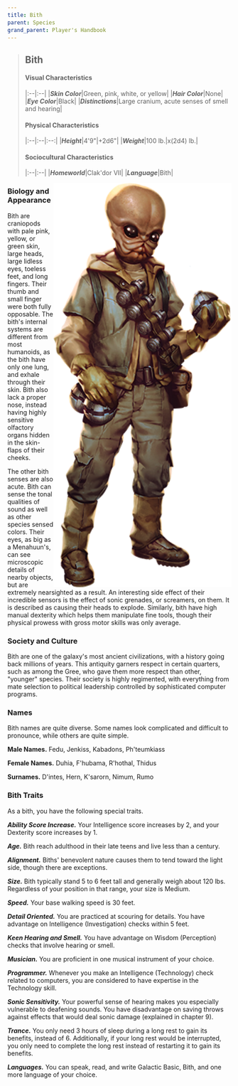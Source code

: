 ```yaml
---
title: Bith
parent: Species
grand_parent: Player's Handbook
---
```


> ## Bith
> 
> #### Visual Characteristics
> 
> |:--|:--|
> |***Skin Color***|Green, pink, white, or yellow|
> |***Hair Color***|None|
> |***Eye Color***|Black|
> |***Distinctions***|Large cranium, acute senses of smell and hearing|
> 
> #### Physical Characteristics
> 
> |:--|:--|:--:|
> |***Height***|4'9"|+2d6"|
> |***Weight***|100 lb.|x(2d4) lb.|
> 
> #### Sociocultural Characteristics
> 
> |:--|:--|
> |***Homeworld***|Clak'dor VII|
> |***Language***|Bith|

<img src='../../../zzImages/Species/Bith.png' style='float:right; width:400px;'>

### Biology and Appearance
Bith are craniopods with pale pink, yellow, or green skin, large heads, large lidless eyes, toeless feet, and long fingers. Their thumb and small finger were both fully opposable. The bith's internal systems are different from most humanoids, as the bith have only one lung, and exhale through their skin. Bith also lack a proper nose, instead having highly sensitive olfactory organs hidden in the skin-flaps of their cheeks.

The other bith senses are also acute. Bith can sense the tonal qualities of sound as well as other species sensed colors. Their eyes, as big as a Menahuun's, can see microscopic details of nearby objects, but are extremely nearsighted as a result. An interesting side effect of their incredible sensors is the effect of sonic grenades, or screamers, on them. It is described as causing their heads to explode. Similarly, bith have high manual dexterity which helps them manipulate fine tools, though their physical prowess with gross motor skills was only average.

### Society and Culture
Bith are one of the galaxy's most ancient civilizations, with a history going back millions of years. This antiquity garners respect in certain quarters, such as among the Gree, who gave them more respect than other, "younger" species. Their society is highly regimented, with everything from mate selection to political leadership controlled by sophisticated computer programs.

### Names
Bith names are quite diverse. Some names look complicated and difficult to pronounce, while others are quite simple. 

**Male Names.** Fedu, Jenkiss, Kabadons, Ph'teumkiass 

**Female Names.** Duhia, F'hubama, R'hothal, Thidus 

**Surnames.** D'intes, Hern, K'sarorn, Nimum, Rumo

### Bith Traits
As a bith, you have the following special traits.

***Ability Score Increase.*** Your Intelligence score increases by 2, and your Dexterity score increases by 1.

***Age.*** Bith reach adulthood in their late teens and live less than a century.

***Alignment.*** Biths' benevolent nature causes them to tend toward the light side, though there are exceptions.

***Size.*** Bith typically stand 5 to 6 feet tall and generally weigh about 120 lbs. Regardless of your position in that range, your size is Medium.

***Speed.*** Your base walking speed is 30 feet.

***Detail Oriented.*** You are practiced at scouring for details. You have advantage on Intelligence (Investigation) checks within 5 feet.

***Keen Hearing and Smell.*** You have advantage on Wisdom (Perception) checks that involve hearing or smell.

***Musician.*** You are proficient in one musical instrument of your choice.

***Programmer.*** Whenever you make an Intelligence (Technology) check related to computers, you are considered to have expertise in the Technology skill.

***Sonic Sensitivity.*** Your powerful sense of hearing makes you especially vulnerable to deafening sounds. You have disadvantage on saving throws against effects that would deal sonic damage (explained in chapter 9).

***Trance.*** You only need 3 hours of sleep during a long rest to gain its benefits, instead of 6. Additionally, if your long rest would be interrupted, you only need to complete the long rest instead of restarting it to gain its benefits.

***Languages.*** You can speak, read, and write Galactic Basic, Bith, and one more language of your choice.

<!--- <img src='https://www.gmbinder.com/images/0VxWnHw.png' style='position:absolute;top:58px;right:150px;width:192px;transform:scaleX(-1);z-index:1000' /> --->
